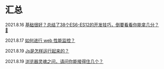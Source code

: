 # 汇总

2021.8.16 [基础很好？总结了38个ES6-ES12的开发技巧，倒要看看你能拿几分？🐶](/articles/总结了38个ES6-ES12的开发技巧.html)

2021.8.17 [如何进行 web 性能监控？](/articles/如何进行web性能监控？.html)

2021.8.19 [Js是怎样运行起来的？](/articles/Js是怎样运行起来的？.html)

2021.8.19 [浏览器灵魂之问，请问你能接得住几个？](/articles/浏览器灵魂之问，请问你能接得住几个？.html)
